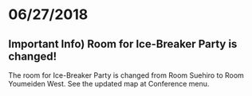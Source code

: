 # 06/27/2018

## Important Info) Room for Ice-Breaker Party is changed!

The room for Ice-Breaker Party is changed from Room Suehiro to Room Youmeiden West. See the updated map at Conference menu.
